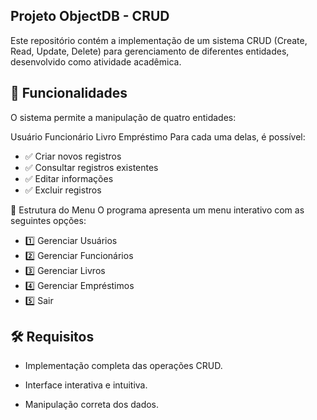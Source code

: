 ## Projeto ObjectDB - CRUD
Este repositório contém a implementação de um sistema CRUD (Create, Read, Update, Delete) para gerenciamento de diferentes entidades, desenvolvido como atividade acadêmica.

## 📌 Funcionalidades

O sistema permite a manipulação de quatro entidades:

Usuário
Funcionário
Livro
Empréstimo
Para cada uma delas, é possível:
- ✅ Criar novos registros
- ✅ Consultar registros existentes
- ✅ Editar informações
- ✅ Excluir registros

📜 Estrutura do Menu
O programa apresenta um menu interativo com as seguintes opções:
- 1️⃣ Gerenciar Usuários
- 2️⃣ Gerenciar Funcionários
- 3️⃣ Gerenciar Livros
- 4️⃣ Gerenciar Empréstimos
- 5️⃣ Sair

## 🛠 Requisitos
- Implementação completa das operações CRUD.

- Interface interativa e intuitiva.

- Manipulação correta dos dados.
